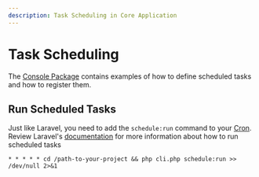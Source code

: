 ```yaml
---
description: Task Scheduling in Core Application
---
```


# Task Scheduling

The [Console Package](../../console/schedules.md) contains examples of how to define scheduled tasks and how to register them.

## Run Scheduled Tasks

Just like Laravel, you need to add the `schedule:run` command to your [Cron](https://en.wikipedia.org/wiki/Cron).
Review Laravel's [documentation](https://laravel.com/docs/6.x/scheduling) for more information about how to run scheduled tasks

```
* * * * * cd /path-to-your-project && php cli.php schedule:run >> /dev/null 2>&1
```